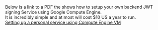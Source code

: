 Below is a link to a PDF the shows how to setup your own backend JWT signing Service using Google Compute Engine.  
It is incredibly simple and at most will cost $10 US a year to run.  
[Setting up a personal service using Compute Engine VM ](https://drive.google.com/file/d/0B_j9_-NbJQQDLTRHbmVHVDMtNHM/view?usp=sharing)
